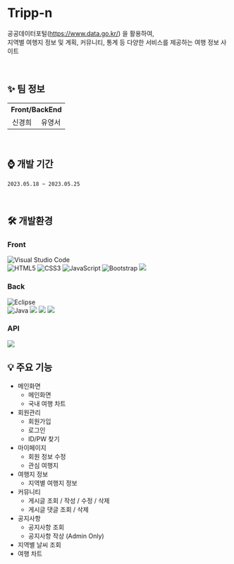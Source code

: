 # Tripp-n

공공데이터포털(https://www.data.go.kr/) 을 활용하여, <br>
지역별 여행지 정보 및 계획, 커뮤니티, 통계 등 다양한 서비스를 제공하는 여행 정보 사이트

<br>  

##  ✨ 팀 정보
<table>
 <tr align="center">
   <th colspan="2">Front/BackEnd</th>
 </tr>
 <tr align = "center">
  <td>
   신경희
  </td>
  <td>
   유영서
  </td>
 </tr>
</table>

<br>  

## ⌚ 개발 기간
`2023.05.18 ~ 2023.05.25`

<br>  

## 🛠 개발환경
### Front <br>
  ![Visual Studio Code](https://img.shields.io/badge/Visual%20Studio%20Code-0078d7.svg?style=for-the-badge&logo=visual-studio-code&logoColor=white) <br> 
  ![HTML5](https://img.shields.io/badge/html5-%23E34F26.svg?style=for-the-badge&logo=html5&logoColor=white)
  ![CSS3](https://img.shields.io/badge/css3-%231572B6.svg?style=for-the-badge&logo=css3&logoColor=white)
  ![JavaScript](https://img.shields.io/badge/javascript-%23323330.svg?style=for-the-badge&logo=javascript&logoColor=%23F7DF1E)
  ![Bootstrap](https://img.shields.io/badge/bootstrap-%238511FA.svg?style=for-the-badge&logo=bootstrap&logoColor=white)
  <img src="https://img.shields.io/badge/vue.js-4FC08D?style=for-the-badge&logo=vue.js&logoColor=white">

  
### Back <br>
  ![Eclipse](https://img.shields.io/badge/Eclipse-FE7A16.svg?style=for-the-badge&logo=Eclipse&logoColor=white) <br> 
  ![Java](https://img.shields.io/badge/java-%23ED8B00.svg?style=for-the-badge&logo=openjdk&logoColor=white)
  <img src="https://img.shields.io/badge/springboot-6DB33F?style=for-the-badge&logo=springboot&logoColor=white">
  <img src="https://img.shields.io/badge/mybatis-181717?style=for-the-badge&logo=mybatis&logoColor=white">
  <img src="https://img.shields.io/badge/mysql-4479A1?style=for-the-badge&logo=mysql&logoColor=white"> 

### API <br>
<img src="https://img.shields.io/badge/Kakao Map-FFCD00?style=for-the-badge&logo=kakao&logoColor=black">

<br>  

## 💡 주요 기능
- 메인화면
  - 메인화면
  - 국내 여행 차트
- 회원관리
  - 회원가입
  - 로그인
  - ID/PW 찾기
- 마이페이지
  - 회원 정보 수정
  - 관심 여행지
- 여행지 정보
  - 지역별 여행지 정보
- 커뮤니티
  - 게시글 조회 / 작성 / 수정 / 삭제
  - 게시글 댓글 조회 / 삭제
- 공지사항
  - 공지사항 조회
  - 공지사항 작상 (Admin Only)
- 지역별 날씨 조회
- 여행 차트
